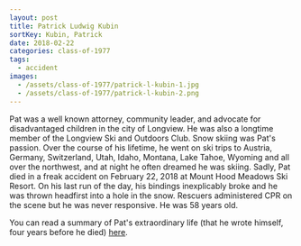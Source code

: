 ```yaml
---
layout: post
title: Patrick Ludwig Kubin
sortKey: Kubin, Patrick
date: 2018-02-22
categories: class-of-1977
tags:
  - accident
images:
  - /assets/class-of-1977/patrick-l-kubin-1.jpg
  - /assets/class-of-1977/patrick-l-kubin-2.png
---
```

Pat was a well known attorney, community leader, and advocate for disadvantaged children in the city of Longview. He was also a longtime member of the Longview Ski and Outdoors Club. Snow skiing was Pat's passion. Over the course of his lifetime, he went on ski trips to Austria, Germany, Switzerland, Utah, Idaho, Montana, Lake Tahoe, Wyoming and all over the northwest, and at night he often dreamed he was skiing. Sadly, Pat died in a freak accident on February 22, 2018 at Mount Hood Meadows Ski Resort. On his last run of the day, his bindings inexplicably broke and he was thrown headfirst into a hole in the snow. Rescuers administered CPR on the scene but he was never responsive. He was 58 years old.

You can read a summary of Pat's extraordinary life (that he wrote himself, four years before he died) [here](https://tdn.com/lifestyles/announcements/obituaries/patrick-l-kubin/article_cac16ec5-b0a1-5ee1-97bc-491b791cddc0.html).
